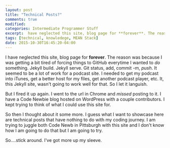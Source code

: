 ```yaml
---
layout: post
title: "Technical Posts?"
comments: true
modified:
categories: Intermediate Programmer Stuff
excerpt:  have neglected this site, blog page for **forever**. The reason was because I was getting a bit tired of forcing things to GitHub everytime I wanted to *do* something.
tags: [technical, knowledege, MEAN Stack]
date: 2015-10-30T16:45:20-04:00
---
```


I have neglected this site, blog page for **forever**. The reason was because I was getting a bit tired of forcing things to GitHub everytime I wanted to *do* something. Jekyll build. Jekyll serve. Git status, add, commit -m, *push*. It seemed to be a lot of work for a podcast site. I needed to get my podcast into iTunes, get a better host for my files, get another podcast player, etc. It, this Jekyll site, wasn't going to work well for that. So I let it languish.

But I fired it up again. I went to the url in Chrome and *missed* posting to it. I have a Code Newbie blog hosted on WordPress with a couple contributors. I kept trying to think of what I could use this site for.

So then I thought about it some more. I guess what I want to showcase here are technical posts that have nothing to do with my coding journey. I am trying to juggle both Code Newb in Pittsburgh with this site and I don't know how I am going to do that but I am going to try.

So....stick around. I've got more up my sleeve.
